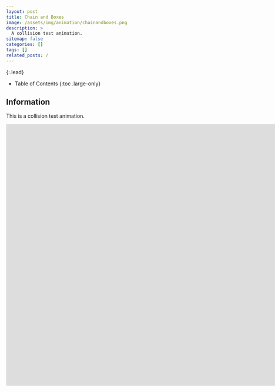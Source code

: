 ```yaml
---
layout: post
title: Chain and Boxes
image: /assets/img/animation/chainandboxes.png
description: >
  A collision test animation.
sitemap: false
categories: []
tags: []
related_posts: /
---
```


{:.lead}

- Table of Contents
{:toc .large-only}

## Information

This is a collision test animation.

<div class="lead aspect-ratio sixteen-nine">
          
<iframe width="1903" height="711" src="https://www.youtube.com/embed/K-WXsEX2rtI" frameborder="0" allow="accelerometer; autoplay; clipboard-write; encrypted-media; gyroscope; picture-in-picture" allowfullscreen></iframe>

</div>